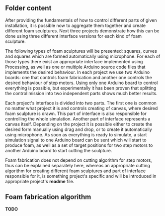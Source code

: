 ## Folder content

After providing the fundamentals of how to control different parts of given installation, it is possible now to aggregate them together and create different foam sculptures. Next three projects demonstrate how this can be done using three different interface versions for each kind of foam sculpture.

The following types of foam sculptures will be presented: squares, curves and squares which are formed automatically using microphone. For each of those types there exist an appropriate interface implemented using Processing, as well as one or multiple Arduino source code files that implements the desired behaviour. In each project we use two Arduino boards: one that controls foam fabrication and another one controls the desired behaviour of step motors. Using only one Arduino board to control everything is possible, but experimentally it has been proven that splitting the control mission into two independent parts shows much better results. 

Each project's interface is divided into two parts. The first one is common no matter what project it is and controls creating of canvas, where desired foam sculpture is drawn. This part of interface is also responsible for controlling the whole simulation. Another part of interface represents a canvas itself. Depending on the project it is possible either to create the desired form manually using drag and drop, or to create it automatically using microphone. As soon as everything is ready to simulate, a start simulation signal to one Arduino board can be sent which will start to produce foam, as well as a set of target positions for two step motors to another Arduino board to start cutting the sculpture.

Foam fabrication does not depend on cutting algorithm for step motors, thus can be explained separately here, whereas
an appropriate cutting algorithm for creating different foam sculptures and part of interface responsible for it, 
is something project's specific and will be introduced in appropriate project's **readme** file.

## Foam fabrication algorithm

**TODO**
	

